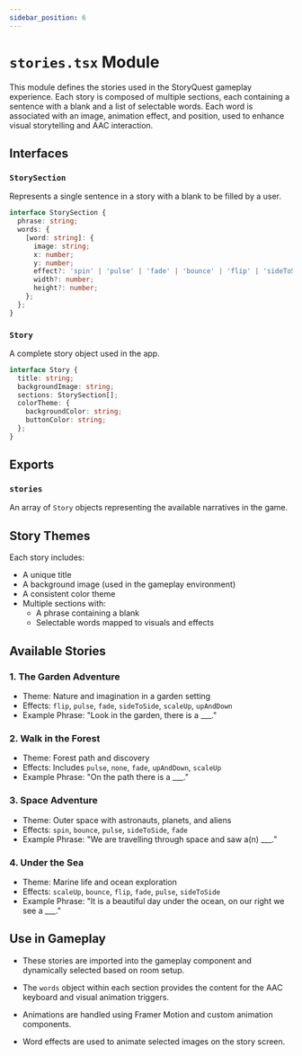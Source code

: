 ```yaml
---
sidebar_position: 6
---
```


# `stories.tsx` Module
This module defines the stories used in the StoryQuest gameplay experience. Each story is composed of multiple sections, each containing a sentence with a blank and a list of selectable words. Each word is associated with an image, animation effect, and position, used to enhance visual storytelling and AAC interaction.

## Interfaces

### `StorySection`

Represents a single sentence in a story with a blank to be filled by a user.

```ts
interface StorySection {
  phrase: string;
  words: {
    [word: string]: {
      image: string;
      x: number;
      y: number;
      effect?: 'spin' | 'pulse' | 'fade' | 'bounce' | 'flip' | 'sideToSide' | 'upAndDown' | 'scaleUp' | 'none' | 'SlideAcrossEffect';
      width?: number;
      height?: number;
    };
  };
}
```

### `Story`

A complete story object used in the app.

```ts
interface Story {
  title: string;
  backgroundImage: string;
  sections: StorySection[];
  colorTheme: {
    backgroundColor: string;
    buttonColor: string;
  };
}
```

## Exports

### `stories`
An array of `Story` objects representing the available narratives in the game.

## Story Themes

Each story includes:
- A unique title
- A background image (used in the gameplay environment)
- A consistent color theme
- Multiple sections with:
    - A phrase containing a blank
    - Selectable words mapped to visuals and effects

## Available Stories

### 1. **The Garden Adventure**
- Theme: Nature and imagination in a garden setting
- Effects: `flip`, `pulse`, `fade`, `sideToSide`, `scaleUp`, `upAndDown`
- Example Phrase: "Look in the garden, there is a ___."

### 2. **Walk in the Forest**
- Theme: Forest path and discovery
- Effects: Includes `pulse`, `none`, `fade`, `upAndDown`, `scaleUp`
- Example Phrase: "On the path there is a ___."

### 3. **Space Adventure**
- Theme: Outer space with astronauts, planets, and aliens
- Effects: `spin`, `bounce`, `pulse`, `sideToSide`, `fade`
- Example Phrase: "We are travelling through space and saw a(n) ___."

### 4. **Under the Sea**
- Theme: Marine life and ocean exploration
- Effects: `scaleUp`, `bounce`, `flip`, `fade`, `pulse`, `sideToSide`
- Example Phrase: "It is a beautiful day under the ocean, on our right we see a ___."

## Use in Gameplay

- These stories are imported into the gameplay component and dynamically selected based on room setup.
- The `words` object within each section provides the content for the AAC keyboard and visual animation triggers.

- Animations are handled using Framer Motion and custom animation components.
- Word effects are used to animate selected images on the story screen.


